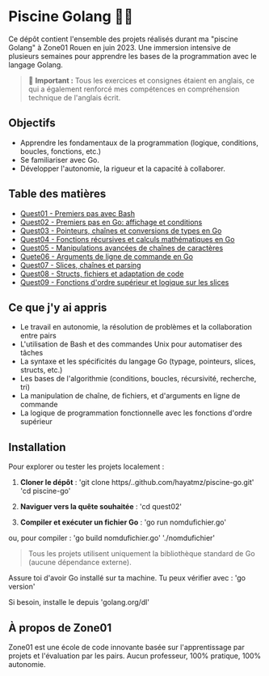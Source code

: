 # Piscine Golang 🏊‍♂️

Ce dépôt contient l'ensemble des projets réalisés durant ma "piscine Golang" à Zone01 Rouen en juin 2023. Une immersion intensive de plusieurs semaines pour apprendre les bases de la programmation avec le langage Golang.

> 📌 **Important :** Tous les exercices et consignes étaient en anglais, ce qui a également renforcé mes compétences en compréhension technique de l'anglais écrit.

## Objectifs

-   Apprendre les fondamentaux de la programmation (logique, conditions, boucles, fonctions, etc.)
-   Se familiariser avec Go.
-   Développer l'autonomie, la rigueur et la capacité à collaborer.

## Table des matières

-   [Quest01 - Premiers pas avec Bash](./quest01)
-   [Quest02 - Premiers pas en Go: affichage et conditions](./quest02)
-   [Quest03 - Pointeurs, chaînes et conversions de types en Go](./quest03)
-   [Quest04 - Fonctions récursives et calculs mathématiques en Go](./quest04)
-   [Quest05 - Manipulations avancées de chaînes de caractères](./quest05)
-   [Quete06 - Arguments de ligne de commande en Go](./quest06)
-   [Quest07 - Slices, chaînes et parsing](./quest07)
-   [Quest08 - Structs, fichiers et adaptation de code](./quest08)
-   [Quest09 - Fonctions d'ordre supérieur et logique sur les slices](./quest09)

## Ce que j'y ai appris

- Le travail en autonomie, la résolution de problèmes et la collaboration entre pairs
- L'utilisation de Bash et des commandes Unix pour automatiser des tâches
-   La syntaxe et les spécificités du langage Go (typage, pointeurs, slices, structs, etc.)
-   Les bases de l'algorithmie (conditions, boucles, récursivité, recherche, tri)
-   La manipulation de chaîne, de fichiers, et d'arguments en ligne de commande
- La logique de programmation fonctionnelle avec les fonctions d'ordre supérieur

## Installation

Pour explorer ou tester les projets localement :

1. **Cloner le dépôt** :
'git clone https/..github.com/hayatmz/piscine-go.git'
'cd piscine-go'

2. **Naviguer vers la quête souhaitée** :
'cd quest02'

3. **Compiler et exécuter un fichier Go** :
'go run nomdufichier.go'

ou, pour compiler :
'go build nomdufichier.go'
'./nomdufichier'

> Tous les projets utilisent uniquement la bibliothèque standard de Go (aucune dépendance externe).

Assure toi d'avoir Go installé sur ta machine. Tu peux vérifier avec :
'go version'

Si besoin, installe le depuis 'golang.org/dl'


## À propos de Zone01

Zone01 est une école de code innovante basée sur l'apprentissage par projets et l'évaluation par les pairs. Aucun professeur, 100% pratique, 100% autonomie.

